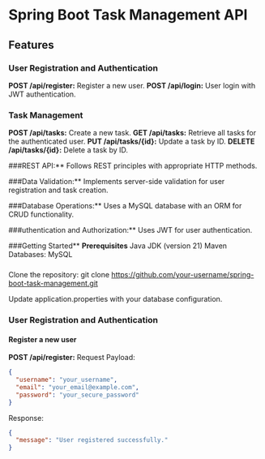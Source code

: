 # Spring Boot Task Management API

## Features

### User Registration and Authentication
**POST /api/register:** Register a new user.
**POST /api/login:** User login with JWT authentication.

### Task Management
**POST /api/tasks:** Create a new task.
**GET /api/tasks:** Retrieve all tasks for the authenticated user.
**PUT /api/tasks/{id}:** Update a task by ID.
**DELETE /api/tasks/{id}:** Delete a task by ID.


###REST API:**
Follows REST principles with appropriate HTTP methods.

###Data Validation:**
Implements server-side validation for user registration and task creation.

###Database Operations:**
Uses a MySQL database with an ORM for CRUD functionality.


###uthentication and Authorization:**
Uses JWT for user authentication.


###Getting Started**
**Prerequisites**
Java JDK (version 21)
Maven
Databases:  MySQL


###

Clone the repository: git clone https://github.com/your-username/spring-boot-task-management.git

Update application.properties with your database configuration.


### User Registration and Authentication

#### Register a new user
**POST /api/register:**
Request Payload:
```json
{
  "username": "your_username",
  "email": "your_email@example.com",
  "password": "your_secure_password"
}
```

Response:
```json
{
  "message": "User registered successfully."
}
```
